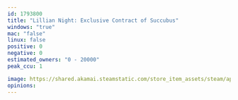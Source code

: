 ```yaml
---
id: 1793800
title: "Lillian Night: Exclusive Contract of Succubus"
windows: "true"
mac: "false"
linux: false
positive: 0
negative: 0
estimated_owners: "0 - 20000"
peak_ccu: 1

image: https://shared.akamai.steamstatic.com/store_item_assets/steam/apps/1793800/header.jpg?t=1671185736
opinions:
---
```


